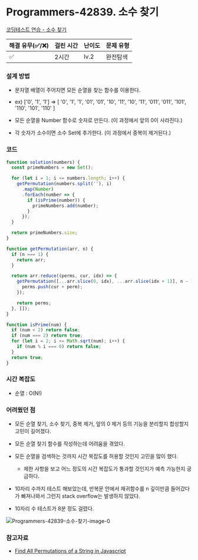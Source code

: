 # Programmers-42839. 소수 찾기

[코딩테스트 연습 - 소수 찾기](https://programmers.co.kr/learn/courses/30/lessons/42839)

| 해결 유무(✅/❌) | 걸린 시간 | 난이도 | 문제 유형 |
| ---------------- | --------- | ------ | --------- |
| ✅               | 2시간     | lv.2   | 완전탐색  |

### 설계 방법

- 문자열 배열이 주어지면 모든 순열을 찾는 함수를 이용한다.

- ex) ['0', '1', '1'] => [ '0', '1', '1', '01', '01', '10', '11', '10', '11', '011', '011', '101', '110', '101', '110' ]

- 모든 순열을 Number 함수로 숫자로 만든다. (이 과정에서 앞의 0이 사라진다.)

- 각 숫자가 소수이면 소수 Set에 추가한다. (이 과정에서 중복이 제거된다.)

### 코드

```javascript
function solution(numbers) {
  const primeNumbers = new Set();

  for (let i = 1; i <= numbers.length; i++) {
    getPermutation(numbers.split(''), i)
      .map(Number)
      .forEach(number => {
        if (isPrime(number)) {
          primeNumbers.add(number);
        }
      });
  }

  return primeNumbers.size;
}

function getPermutation(arr, n) {
  if (n === 1) {
    return arr;
  }

  return arr.reduce((perms, cur, idx) => {
    getPermutation([...arr.slice(0, idx), ...arr.slice(idx + 1)], n - 1).forEach(perm => {
      perms.push(cur + perm);
    });

    return perms;
  }, []);
}

function isPrime(num) {
  if (num < 2) return false;
  if (num === 2) return true;
  for (let i = 2; i <= Math.sqrt(num); i++) {
    if (num % i === 0) return false;
  }
  return true;
}
```

### **시간 복잡도**

- 순열 : O(N!)

### **어려웠던 점**

- 모든 순열 찾기, 소수 찾기, 중복 제거, 앞의 0 제거 등의 기능을 분리할지 합성할지 고민이 길어졌다.

- 모든 순열 찾기 함수를 작성하는데 어려움을 겪었다.

- 모든 순열을 검색하는 것까지 시간 복잡도를 허용할 것인지 고민을 많이 했다.

  - 제한 사항을 보고 어느 정도의 시간 복잡도가 통과할 것인지가 예측 가능한지 궁금하다.

- 10자리 수까지 테스트 해보았는데, 반복문 안에서 재귀함수를 n 깊이만큼 들어갔다가 빠져나와서 그런지 stack overflow는 발생하지 않았다.

- 10자리 수 테스트가 8분 정도 걸렸다.

![Programmers-42839-소수-찾기-image-0](https://user-images.githubusercontent.com/48426991/95411541-b189ae00-0961-11eb-80fe-0ddf85e1fe45.png)

### **참고자료**

- [Find All Permutations of a String in Javascript](https://levelup.gitconnected.com/find-all-permutations-of-a-string-in-javascript-af41bfe072d2)
